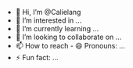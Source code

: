 - 👋 Hi, I’m @Calielang
- 👀 I’m interested in ...
- 🌱 I’m currently learning ...
- 💞️ I’m looking to collaborate on ...
- 📫 How to reach - 😄 Pronouns: ...
- ⚡ Fun fact: ...

<!---
Calielang/Calielang is a ✨ special ✨ repository because its `README.md` (this file) appears on your GitHub profile.
You can click the Preview link to take a look at your changes.
--->
